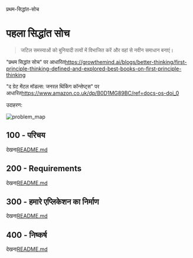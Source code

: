 प्रथम-सिद्धांत-सोच

# पहला सिद्धांत सोच

> जटिल समस्याओं को बुनियादी तत्वों में विभाजित करें और वहां से नवीन समाधान बनाएं।

"प्रथम सिद्धांत सोच" पर आधारित<https://growthemind.ai/blogs/better-thinking/first-principle-thinking-defined-and-explored-best-books-on-first-principle-thinking>

"द ग्रेट मेंटल मॉडल्स: जनरल थिंकिंग कॉन्सेप्ट्स" पर आधारित<https://www.amazon.co.uk/dp/B0D1MG89BC/ref=docs-os-doi_0>

उदाहरण:

![problem_map](https://github.com/user-attachments/assets/f50f9b5f-b06c-4065-b609-5d81443a992f)

## 100 - परिचय

देखना[README.md](./100/README.md)

## 200 - Requirements

देखना[README.md](./200/README.md)

## 300 - हमारे एप्लिकेशन का निर्माण

देखना[README.md](./300/README.md)

## 400 - निष्कर्ष

देखना[README.md](./400/README.md)
